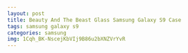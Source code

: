 ```yaml
---
layout: post
title: Beauty And The Beast Glass Samsung Galaxy S9 Case
tags: samsung galaxy s9
categories: samsung
img: 1Cqh_BK-NscejKbVIj9B86u2bXNZVrYvR
---
```

